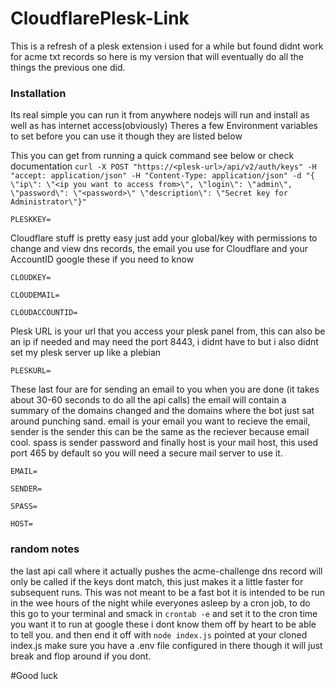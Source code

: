 # CloudflarePlesk-Link
This is a refresh of a plesk extension i used for a while but found didnt work for acme txt records so here is my version that will eventually do all the things the previous one did.

### Installation
Its real simple you can run it from anywhere nodejs will run and install as well as has internet access(obviously)
Theres a few Environment variables to set before you can use it though they are listed below

This you can get from running a quick command see below or check documentation
`curl -X POST "https://<plesk-url>/api/v2/auth/keys" -H "accept: application/json" -H "Content-Type: application/json" -d "{ \"ip\": \"<ip you want to access from>\", \"login\": \"admin\", \"password\": \"<password>\" \"description\": \"Secret key for Administrator\"}"`

`PLESKKEY=`

Cloudflare stuff is pretty easy just add your global/key with permissions to change and view dns records, the email you use for Cloudflare and your AccountID google these if you need to know

`CLOUDKEY=`

`CLOUDEMAIL=`

`CLOUDACCOUNTID=`

Plesk URL is your url that you access your plesk panel from, this can also be an ip if needed and may need the port 8443, i didnt have to but i also didnt set my plesk server up like a plebian

`PLESKURL=`

These last four are for sending an email to you when you are done (it takes about 30-60 seconds to do all the api calls) the email will contain a summary of the domains changed and the domains where the bot just sat around punching sand. email is your email you want to recieve the email, sender is the sender this can be the same as the reciever because email cool. spass is sender password and finally host is your mail host, this used port 465 by default so you will need a secure mail server to use it.

`EMAIL=`

`SENDER=`

`SPASS=`

`HOST=`



### random notes
the last api call where it actually pushes the acme-challenge dns record will only be called if the keys dont match, this just makes it a little faster for subsequent runs. 
This was not meant to be a fast bot it is intended to be run in the wee hours of the night while everyones asleep by a cron job, to do this go to your terminal and smack in `crontab -e` and set it to the cron time you want it to run at google these i dont know them off by heart to be able to tell you. and then end it off with `node index.js` pointed at your cloned index.js make sure you have a .env file configured in there though it will just break and flop around if you dont.

#Good luck
